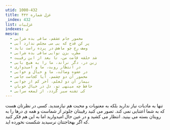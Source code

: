 ```yaml
---
utid: 1000-432
title: غزل شماره ۴۳۲
_index: 432
list: غزلیات
indexes: ی
mesra:
  - مخمور جام عشقم، ساقی بده شرابی
  - پر کن قدح که بی می مجلس ندارد آبی
  - وصف رخ چو ماهش در پرده راست ناید
  - مطرب بزن نوایی ساقی بده شرابی
  - شد حلقه قامت من، تا بعد از این رقیبت
  - زین در، دگر نراند، ما را به هیچ بابی
  - در انتظار رویت، ما و امیدواری
  - در عشوه وصالت، ما و خیال و خوابی
  - مخمور آن دو چشمم، آیا کجاست جامی
  - بیمار آن دو لعلم، آخر کم از جوابی
  - حافظ چه مینهی تو، دل در خیال خوبان
  - کی تشنه سیر گردد، از لمعه سرابی
---
```

تنها به مادیات نیاز ندارید بلکه به معنویات و محبت هم نیازمندید. کسی در نظرتان هست که به شما اعتنایی نمی کند. تصور می کنید رقیبتان جلوتر از شماست و همه ی درها را به رویتان بسته می بینید. انتظار می کشید و در عین حال امیدوارید اما به این هم فکر کنید که اگر بهحاجتتان نرسیدید شکست نخورده اید.
